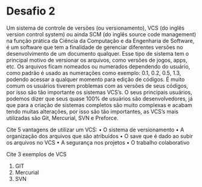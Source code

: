 # Desafio 2
Um sistema de controle de versões (ou versionamento), VCS (do inglês version control system) ou ainda SCM (do inglês source code management) na função prática da Ciência da Computação e da Engenharia de Software, é um software que tem a finalidade de gerenciar diferentes versões no desenvolvimento de um documento qualquer.
Esse tipo de sistema tem o principal motivo de versionar os arquivos, como versões de jogos, apps, etc. Os arquivos ficam nomeados ou numerados dependendo do usuário, como padrão é usado as numerações como exemplo: 0.1, 0.2, 0.5, 1.3, podendo acessar a qualquer momento para edição de códigos. É muito comum os usuários tiverem problemas com as versões de seus códigos, por isso são tão importante os sistemas VCS’s. O seus principais usuários, podemos dizer que seus quase 100% de usuários são desenvolvedores, já que para a criação de sistemas completos são muito complexas e acabam tendo muitas alterações, por isso são tão importantes, as VCS’s mais utilizadas são Git, Mercurial, SVN e Preforce. 


Cite 5 vantagens de utilizar um VCS:
•	O sistema de versionamento
•	A organização dos arquivos que são atribuídos
•	O save que é dado ao subir os arquivos no VCS
•	A segurança nos projetos
•	O trabalho colaborativo

Cite 3 exemplos de VCS
1.	GIT
2.	Mercurial
3.	SVN

